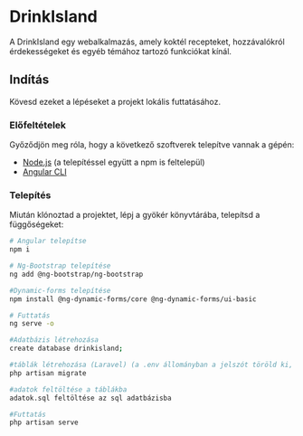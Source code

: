 # DrinkIsland

A DrinkIsland egy webalkalmazás, amely koktél recepteket, 
hozzávalókról érdekességeket és egyéb témához tartozó funkciókat kínál.

## Indítás

Kövesd ezeket a lépéseket a projekt lokális futtatásához.

### Előfeltételek

Győződjön meg róla, hogy a következő szoftverek telepítve vannak a gépén:

- [Node.js](https://nodejs.org/) (a telepítéssel együtt a npm is feltelepül)
- [Angular CLI](https://cli.angular.io/)

### Telepítés
Miután klónoztad a projektet, lépj a gyökér könyvtárába, 
telepítsd a függőségeket:

```bash
# Angular telepítse
npm i

# Ng-Bootstrap telepítése
ng add @ng-bootstrap/ng-bootstrap

#Dynamic-forms telepítése
npm install @ng-dynamic-forms/core @ng-dynamic-forms/ui-basic

# Futtatás
ng serve -o

#Adatbázis létrehozása
create database drinkisland;

#táblák létrehozása (Laravel) (a .env állományban a jelszót töröld ki, ha van ott valami)
php artisan migrate

#adatok feltöltése a táblákba
adatok.sql feltöltése az sql adatbázisba

#Futtatás
php artisan serve
